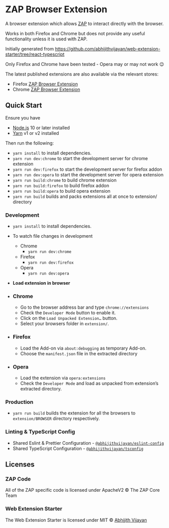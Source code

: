 # ZAP Browser Extension

A browser extension which allows [ZAP](https://www.zaproxy.org) to interact directly with the browser.

Works in both Firefox and Chrome but does not provide any useful functionality unless it is used with ZAP.

Initially generated from https://github.com/abhijithvijayan/web-extension-starter/tree/react-typescript

Only Firefox and Chrome have been tested - Opera may or may not work :wink:

The latest published extensions are also available via the relevant stores:

* Firefox [ZAP Browser Extension](https://addons.mozilla.org/en-GB/firefox/addon/zap-browser-extension/)
* Chrome [ZAP Browser Extension](https://chrome.google.com/webstore/detail/zap-browser-extension/cnmficmodhagepcmhogkbdakncebckho)

## Quick Start

Ensure you have

- [Node.js](https://nodejs.org) 10 or later installed
- [Yarn](https://yarnpkg.com) v1 or v2 installed

Then run the following:

- `yarn install` to install dependencies.
- `yarn run dev:chrome` to start the development server for chrome extension
- `yarn run dev:firefox` to start the development server for firefox addon
- `yarn run dev:opera` to start the development server for opera extension
- `yarn run build:chrome` to build chrome extension
- `yarn run build:firefox` to build firefox addon
- `yarn run build:opera` to build opera extension
- `yarn run build` builds and packs extensions all at once to extension/ directory

### Development

- `yarn install` to install dependencies.
- To watch file changes in development

  - Chrome
    - `yarn run dev:chrome`
  - Firefox
    - `yarn run dev:firefox`
  - Opera
    - `yarn run dev:opera`

- **Load extension in browser**

- ### Chrome

  - Go to the browser address bar and type `chrome://extensions`
  - Check the `Developer Mode` button to enable it.
  - Click on the `Load Unpacked Extension…` button.
  - Select your browsers folder in `extension/`.

- ### Firefox

  - Load the Add-on via `about:debugging` as temporary Add-on.
  - Choose the `manifest.json` file in the extracted directory

- ### Opera

  - Load the extension via `opera:extensions`
  - Check the `Developer Mode` and load as unpacked from extension’s extracted directory.

### Production

- `yarn run build` builds the extension for all the browsers to `extension/BROWSER` directory respectively.


### Linting & TypeScript Config

- Shared Eslint & Prettier Configuration - [`@abhijithvijayan/eslint-config`](https://www.npmjs.com/package/@abhijithvijayan/eslint-config)
- Shared TypeScript Configuration - [`@abhijithvijayan/tsconfig`](https://www.npmjs.com/package/@abhijithvijayan/tsconfig)

## Licenses

### ZAP Code

All of the ZAP specific code is licensed under ApacheV2 © The ZAP Core Team

### Web Extension Starter

The Web Extension Starter is licensed under MIT © [Abhijith Vijayan](https://abhijithvijayan.in)